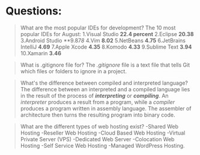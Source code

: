 # Questions:

>What are the most popular IDEs for development?
The 10 most popular IDEs for August:
1.Visual Studio **22.4 percent**
2.Eclipse **20.38**
3.Android Studio **9.87*8*
4.Vim **8.02** 
5.NetBeans **4.75**
6.JetBrains IntelliJ **4.69**
7.Apple Xcode **4.35**
8.Komodo **4.33**
9.Sublime Text **3.94**
10.Xamarin **3.46**

>What is .gitignore file for?
The *.gitignore* file is a text file that tells Git which files or folders to ignore in a project.

>What's the difference between compiled and interpreted language?
The difference between an interpreted and a compiled language lies in the result of the process of ***interpreting*** or ***compiling***. An *interpreter* produces a result from a program, while a *compiler* produces a program written in assembly language. The assembler of architecture then turns the resulting program into binary code.

>What are the different types of web hosting exist?
-Shared Web Hosting
-Reseller Web Hosting
-Cloud Based Web Hosting
-Virtual Private Server (VPS)
-Dedicated Web Server
-Colocation Web Hosting
-Self Service Web Hosting
-Managed WordPress Hosting.
